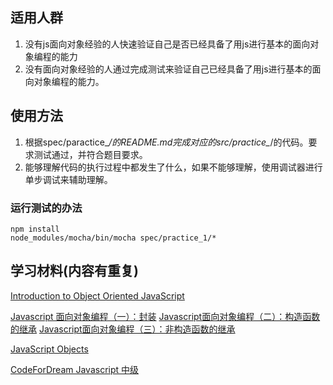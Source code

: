 

## 适用人群

1. 没有js面向对象经验的人快速验证自己是否已经具备了用js进行基本的面向对象编程的能力
2. 没有面向对象经验的人通过完成测试来验证自己已经具备了用js进行基本的面向对象编程的能力。


## 使用方法


1. 根据spec/paractice_*/的README.md完成对应的src/practice_*/的代码。要求测试通过，并符合题目要求。
2. 能够理解代码的执行过程中都发生了什么，如果不能够理解，使用调试器进行单步调试来辅助理解。

### 运行测试的办法

    npm install
    node_modules/mocha/bin/mocha spec/practice_1/*

## 学习材料(内容有重复)

[Introduction to Object Oriented JavaScript](https://developer.mozilla.org/en-US/docs/Web/JavaScript/Introduction_to_Object-Oriented_JavaScript)

[Javascript 面向对象编程（一）：封装](http://www.ruanyifeng.com/blog/2010/05/object-oriented_javascript_encapsulation.html)
[Javascript面向对象编程（二）：构造函数的继承](http://www.ruanyifeng.com/blog/2010/05/object-oriented_javascript_inheritance.html)
[Javascript面向对象编程（三）：非构造函数的继承](http://www.ruanyifeng.com/blog/2010/05/object-oriented_javascript_inheritance_continued.html)

[JavaScript Objects](http://www.w3schools.com/js/js_object_definition.asp)

[CodeForDream Javascript 中级](http://www.codefordream.com/courses/js_intermediate/sections)